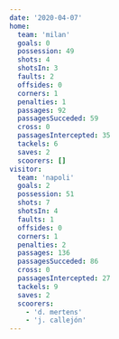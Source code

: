 ```yaml
---
date: '2020-04-07'
home:
  team: 'milan'
  goals: 0
  possession: 49
  shots: 4
  shotsIn: 3
  faults: 2
  offsides: 0
  corners: 1
  penalties: 1
  passages: 92
  passagesSucceded: 59
  cross: 0
  passagesIntercepted: 35
  tackels: 6
  saves: 2
  scoorers: []
visitor:
  team: 'napoli'
  goals: 2
  possession: 51
  shots: 7
  shotsIn: 4
  faults: 1
  offsides: 0
  corners: 1
  penalties: 2
  passages: 136
  passagesSucceded: 86
  cross: 0
  passagesIntercepted: 27
  tackels: 9
  saves: 2
  scoorers:
    - 'd. mertens'
    - 'j. callejón'
---
```

